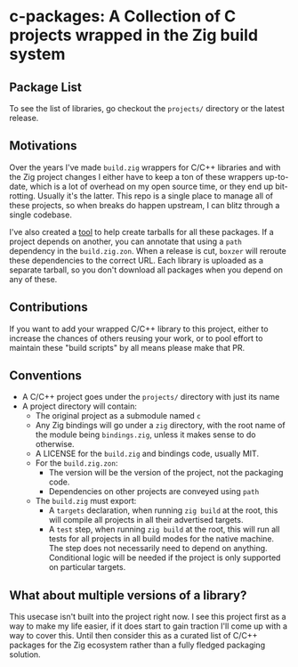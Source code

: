 # c-packages: A Collection of C projects wrapped in the Zig build system

## Package List

To see the list of libraries, go checkout the `projects/` directory or the
latest release.

## Motivations

Over the years I've made `build.zig` wrappers for C/C++ libraries and with the
Zig project changes I either have to keep a ton of these wrappers up-to-date,
which is a lot of overhead on my open source time, or they end up bit-rotting.
Usually it's the latter. This repo is a single place to manage all of these
projects, so when breaks do happen upstream, I can blitz through a single
codebase.

I've also created a [tool](https://github.com/mattnite/boxzer) to help create
tarballs for all these packages. If a project depends on another, you can
annotate that using a `path` dependency in the `build.zig.zon`. When a release
is cut, `boxzer` will reroute these dependencies to the correct URL. Each
library is uploaded as a separate tarball, so you don't download all packages
when you depend on any of these.

## Contributions

If you want to add your wrapped C/C++ library to this project, either to
increase the chances of others reusing your work, or to pool effort to maintain
these "build scripts" by all means please make that PR.

## Conventions

- A C/C++ project goes under the `projects/` directory with just its name
- A project directory will contain:
  - The original project as a submodule named `c`
  - Any Zig bindings will go under a `zig` directory, with the root name of the
    module being `bindings.zig`, unless it makes sense to do otherwise.
  - A LICENSE for the `build.zig` and bindings code, usually MIT.
  - For the `build.zig.zon`:
    - The version will be the version of the project, not the packaging code.
    - Dependencies on other projects are conveyed using `path`
  - The `build.zig` must export:
    - A `targets` declaration, when running `zig build` at the root, this will
      compile all projects in all their advertised targets.
    - A `test` step, when running `zig build` at the root, this will run all
      tests for all projects in all build modes for the native machine. The step
      does not necessarily need to depend on anything. Conditional logic will be
      needed if the project is only supported on particular targets.

## What about multiple versions of a library?

This usecase isn't built into the project right now. I see this project first as
a way to make my life easier, if it does start to gain traction I'll come up
with a way to cover this. Until then consider this as a curated list of C/C++
packages for the Zig ecosystem rather than a fully fledged packaging solution.
